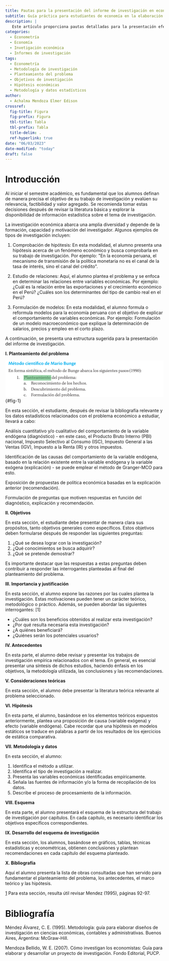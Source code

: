 ```yaml
---
title: Pautas para la presentación del informe de investigación en economía enfoque, estructura y elementos clave
subtitle: Guía práctica para estudiantes de economía en la elaboración de informes de investigación
description: |
   Este artículo proporciona pautas detalladas para la presentación efectiva de informes de investigación en el campo de la economía. Se abordan aspectos fundamentales, como el planteamiento del problema, los objetivos, la importancia y justificación, los antecedentes, las consideraciones teóricas, la formulación de hipótesis, la metodología y los datos, el esquema de investigación, el desarrollo del esquema y la bibliografía. Se ofrecen consejos prácticos y se citan referencias bibliográficas relevantes para guiar a los estudiantes en cada etapa del proceso.
categories:
  - Econometría
  - Economía
  - Invetigación económica
  - Informes de investigación
tags:
  - Econometría
  - Metodología de investigación
  - Planteamiento del problema
  - Objetivos de investigación
  - Hipótesis económicas
  - Metodología y datos estadísticos
author:
  - Achalma Mendoza Elmer Edison
crossref:
  fig-title: Figura
  fig-prefix: Figura
  tbl-title: Tabla
  tbl-prefix: Tabla
  title-delim: .
  ref-hyperlink: true
date: "06/03/2023"
date-modified: "today"
draft: false
---
```




# Introducción

Al iniciar el semestre académico, es fundamental que los alumnos definan de manera precisa el objetivo de su trabajo de investigación y evalúen su relevancia, factibilidad y valor agregado. Se recomienda tomar estas decisiones después de revisar la literatura básica y explorar la disponibilidad de información estadística sobre el tema de investigación.

La investigación económica abarca una amplia diversidad y depende de la formación, capacidad y motivación del investigador. Algunos ejemplos de tipos de investigación incluyen:

1. Comprobación de hipótesis: En esta modalidad, el alumno presenta una hipótesis acerca de un fenómeno económico y busca comprobarla en su trabajo de investigación. Por ejemplo: "En la economía peruana, el mecanismo de transmisión de la política monetaria no es el canal de la tasa de interés, sino el canal del crédito".

2. Estudio de relaciones: Aquí, el alumno plantea el problema y se enfoca en determinar las relaciones entre variables económicas. Por ejemplo: ¿Cuál es la relación entre las exportaciones y el crecimiento económico en el Perú? ¿Cuáles son los determinantes del tipo de cambio real en el Perú?

3. Formulación de modelos: En esta modalidad, el alumno formula o reformula modelos para la economía peruana con el objetivo de explicar el comportamiento de variables económicas. Por ejemplo: Formulación de un modelo macroeconómico que explique la determinación de salarios, precios y empleo en el corto plazo.

A continuación, se presenta una estructura sugerida para la presentación del informe de investigación.

**I. Planteamiento del problema**

![Imagen](20230603152205.png){#fig-1}


En esta sección, el estudiante, después de revisar la bibliografía relevante y los datos estadísticos relacionados con el problema económico a estudiar, llevará a cabo:

Análisis cuantitativo y/o cualitativo del comportamiento de la variable endógena (diagnóstico) - en este caso, el Producto Bruto Interno (PBI) nacional, Impuesto Selectivo al Consumo (ISC), Impuesto General a las Ventas (IGV), Impuesto a la Renta (IR) y otros impuestos.

Identificación de las causas del comportamiento de la variable endógena, basado en la relación existente entre la variable endógena y la variable exógena (explicación) - se puede emplear el método de Granger-MCO para esto.

Exposición de propuestas de política económica basadas en la explicación anterior (recomendación).

Formulación de preguntas que motiven respuestas en función del diagnóstico, explicación y recomendación.

**II. Objetivos**

En esta sección, el estudiante debe presentar de manera clara sus propósitos, tanto objetivos generales como específicos. Estos objetivos deben formularse después de responder las siguientes preguntas:

1. ¿Qué se desea lograr con la investigación?
2. ¿Qué conocimientos se busca adquirir?
3. ¿Qué se pretende demostrar?

Es importante destacar que las respuestas a estas preguntas deben contribuir a responder las interrogantes planteadas al final del planteamiento del problema.

**III. Importancia y justificación**

En esta sección, el alumno expone las razones por las cuales plantea la investigación. Estas motivaciones pueden tener un carácter teórico, metodológico o práctico. Además, se pueden abordar las siguientes interrogantes: [1]

- ¿Cuáles son los beneficios obtenidos al realizar esta investigación?
- ¿Por qué resulta necesaria esta investigación?
- ¿A quiénes beneficiará?
- ¿Quiénes serán los potenciales usuarios?

**IV. Antecedentes**

En esta parte, el alumno debe revisar y presentar los trabajos de investigación empírica relacionados con el tema. En general, es esencial presentar una síntesis de dichos estudios, haciendo énfasis en los objetivos, la metodología utilizada, las conclusiones y las recomendaciones.

**V. Consideraciones teóricas**

En esta sección, el alumno debe presentar la literatura teórica relevante al problema seleccionado.

**VI. Hipótesis**

En esta parte, el alumno, basándose en los elementos teóricos expuestos anteriormente, plantea una proposición de causa (variable exógena) y efecto (variable endógena). Cabe recordar que una hipótesis en modelos estáticos se traduce en palabras a partir de los resultados de los ejercicios de estática comparativa.

**VII. Metodología y datos**

En esta sección, el alumno:

1. Identifica el método a utilizar.
2. Identifica el tipo de investigación a realizar.
3. Presenta las variables económicas identificadas empíricamente.
4. Señala las fuentes de información y/o la forma de recopilación de los datos.
5. Describe el proceso de procesamiento de la información.

**VIII. Esquema**

En esta parte, el alumno presentará el esquema de la estructura del trabajo de investigación por capítulos. En cada capítulo, es necesario identificar los objetivos específicos correspondientes.

**IX. Desarrollo del esquema de investigación**

En esta sección, los alumnos, basándose en gráficos, tablas, técnicas estadísticas y econométricas, obtienen conclusiones y plantean recomendaciones en cada capítulo del esquema planteado.

**X. Bibliografía**

Aquí el alumno presenta la lista de obras consultadas que han servido para fundamentar el planteamiento del problema, los antecedentes, el marco teórico y las hipótesis.


[1](#sdfootnote1anc) Para esta sección, resulta útil revisar Mendez (1995), páginas 92-97.


# Bibliografía

Méndez Álvarez, C. E. (1995). Metodología: guía para elaborar diseños de investigación en ciencias económicas, contables y administrativas. Buenos Aires, Argentina: McGraw-Hill.

Mendoza Bellido, W. E. (2007). Cómo investigan los economistas: Guía para elaborar y desarrollar un proyecto de investigación. Fondo Editorial, PUCP.